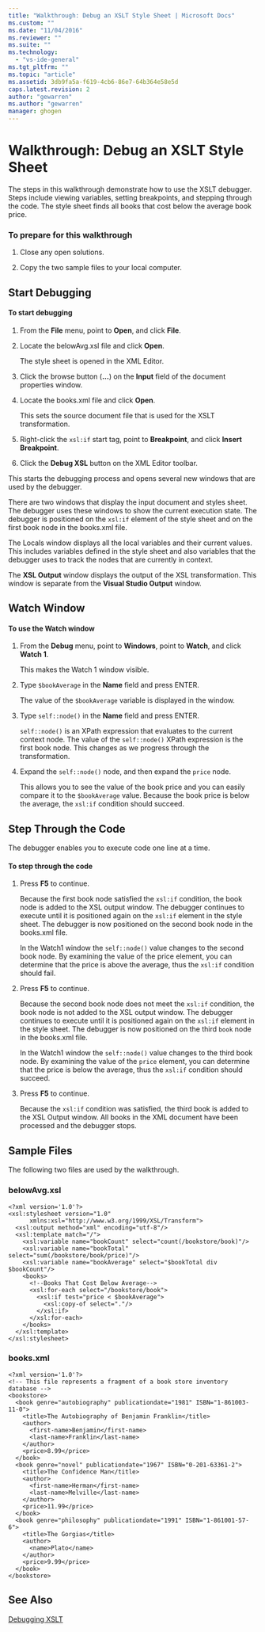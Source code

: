 ```yaml
---
title: "Walkthrough: Debug an XSLT Style Sheet | Microsoft Docs"
ms.custom: ""
ms.date: "11/04/2016"
ms.reviewer: ""
ms.suite: ""
ms.technology: 
  - "vs-ide-general"
ms.tgt_pltfrm: ""
ms.topic: "article"
ms.assetid: 3db9fa5a-f619-4cb6-86e7-64b364e58e5d
caps.latest.revision: 2
author: "gewarren"
ms.author: "gewarren"
manager: ghogen
---
```

# Walkthrough: Debug an XSLT Style Sheet
The steps in this walkthrough demonstrate how to use the XSLT debugger. Steps include viewing variables, setting breakpoints, and stepping through the code. The style sheet finds all books that cost below the average book price.  
  
### To prepare for this walkthrough  
  
1.  Close any open solutions.  
  
2.  Copy the two sample files to your local computer.  
  
## Start Debugging  
  
#### To start debugging  
  
1.  From the **File** menu, point to **Open**, and click **File**.  
  
2.  Locate the belowAvg.xsl file and click **Open**.  
  
     The style sheet is opened in the XML Editor.  
  
3.  Click the browse button (**...**) on the **Input** field of the document properties window.  
  
4.  Locate the books.xml file and click **Open**.  
  
     This sets the source document file that is used for the XSLT transformation.  
  
5.  Right-click the `xsl:if` start tag, point to **Breakpoint**, and click **Insert Breakpoint**.  
  
6.  Click the **Debug XSL** button on the XML Editor toolbar.  
  
 This starts the debugging process and opens several new windows that are used by the debugger.  
  
 There are two windows that display the input document and styles sheet. The debugger uses these windows to show the current execution state. The debugger is positioned on the `xsl:if` element of the style sheet and on the first book node in the books.xml file.  
  
 The Locals window displays all the local variables and their current values. This includes variables defined in the style sheet and also variables that the debugger uses to track the nodes that are currently in context.  
  
 The **XSL Output** window displays the output of the XSL transformation. This window is separate from the **Visual Studio Output** window.  
  
## Watch Window  
  
#### To use the Watch window  
  
1.  From the **Debug** menu, point to **Windows**, point to **Watch**, and click **Watch 1**.  
  
     This makes the Watch 1 window visible.  
  
2.  Type `$bookAverage` in the **Name** field and press ENTER.  
  
     The value of the `$bookAverage` variable is displayed in the window.  
  
3.  Type `self::node()` in the **Name** field and press ENTER.  
  
     `self::node()` is an XPath expression that evaluates to the current context node. The value of the `self::node()` XPath expression is the first book node. This changes as we progress through the transformation.  
  
4.  Expand the `self::node()` node, and then expand the `price` node.  
  
     This allows you to see the value of the book price and you can easily compare it to the `$bookAverage` value. Because the book price is below the average, the `xsl:if` condition should succeed.  
  
## Step Through the Code  
 The debugger enables you to execute code one line at a time.  
  
#### To step through the code  
  
1.  Press **F5** to continue.  
  
     Because the first book node satisfied the `xsl:if` condition, the book node is added to the XSL output window. The debugger continues to execute until it is positioned again on the `xsl:if` element in the style sheet. The debugger is now positioned on the second book node in the books.xml file.  
  
     In the Watch1 window the `self::node()` value changes to the second book node. By examining the value of the price element, you can determine that the price is above the average, thus the `xsl:if` condition should fail.  
  
2.  Press **F5** to continue.  
  
     Because the second book node does not meet the `xsl:if` condition, the book node is not added to the XSL output window. The debugger continues to execute until it is positioned again on the `xsl:if` element in the style sheet. The debugger is now positioned on the third `book` node in the books.xml file.  
  
     In the Watch1 window the `self::node()` value changes to the third book node. By examining the value of the `price` element, you can determine that the price is below the average, thus the `xsl:if` condition should succeed.  
  
3.  Press **F5** to continue.  
  
     Because the `xsl:if` condition was satisfied, the third book is added to the XSL Output window. All books in the XML document have been processed and the debugger stops.  
  
## Sample Files  
 The following two files are used by the walkthrough.  
  
### belowAvg.xsl  
  
```  
<?xml version='1.0'?>  
<xsl:stylesheet version="1.0"  
      xmlns:xsl="http://www.w3.org/1999/XSL/Transform">  
  <xsl:output method="xml" encoding="utf-8"/>  
  <xsl:template match="/">  
    <xsl:variable name="bookCount" select="count(/bookstore/book)"/>  
    <xsl:variable name="bookTotal" select="sum(/bookstore/book/price)"/>  
    <xsl:variable name="bookAverage" select="$bookTotal div $bookCount"/>  
    <books>  
      <!--Books That Cost Below Average-->  
      <xsl:for-each select="/bookstore/book">  
        <xsl:if test="price < $bookAverage">  
          <xsl:copy-of select="."/>  
        </xsl:if>  
      </xsl:for-each>  
    </books>  
  </xsl:template>  
</xsl:stylesheet>  
```  
  
### books.xml  
  
```  
<?xml version='1.0'?>  
<!-- This file represents a fragment of a book store inventory database -->  
<bookstore>  
  <book genre="autobiography" publicationdate="1981" ISBN="1-861003-11-0">  
    <title>The Autobiography of Benjamin Franklin</title>  
    <author>  
      <first-name>Benjamin</first-name>  
      <last-name>Franklin</last-name>  
    </author>  
    <price>8.99</price>  
  </book>  
  <book genre="novel" publicationdate="1967" ISBN="0-201-63361-2">  
    <title>The Confidence Man</title>  
    <author>  
      <first-name>Herman</first-name>  
      <last-name>Melville</last-name>  
    </author>  
    <price>11.99</price>  
  </book>  
  <book genre="philosophy" publicationdate="1991" ISBN="1-861001-57-6">  
    <title>The Gorgias</title>  
    <author>  
      <name>Plato</name>  
    </author>  
    <price>9.99</price>  
  </book>  
</bookstore>  
```  
  
## See Also  
 [Debugging XSLT](../xml-tools/debugging-xslt.md)